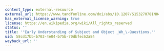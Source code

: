 ```yaml
---
content_type: external-resource
external_url: https://www.tandfonline.com/doi/abs/10.1207/S15327078IN0403_06?journalCode=hifc20
has_external_license_warning: true
license: https://en.wikipedia.org/wiki/All_rights_reserved
status: ''
title: '"Early Understanding of Subject and Object _Wh_\-Questions."'
uid: 58cd17bb-b703-4e04-b75b-70dbfec62a84
wayback_url: ''
---
```

